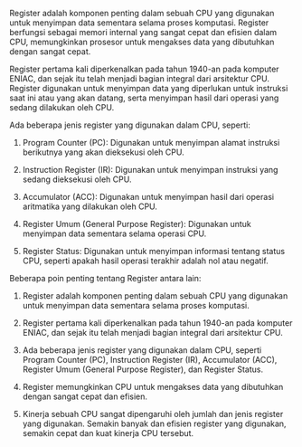 Register adalah komponen penting dalam sebuah CPU yang digunakan untuk menyimpan data sementara selama proses komputasi. Register berfungsi sebagai memori internal yang sangat cepat dan efisien dalam CPU, memungkinkan prosesor untuk mengakses data yang dibutuhkan dengan sangat cepat.

Register pertama kali diperkenalkan pada tahun 1940-an pada komputer ENIAC, dan sejak itu telah menjadi bagian integral dari arsitektur CPU. Register digunakan untuk menyimpan data yang diperlukan untuk instruksi saat ini atau yang akan datang, serta menyimpan hasil dari operasi yang sedang dilakukan oleh CPU.

Ada beberapa jenis register yang digunakan dalam CPU, seperti:

1.  Program Counter (PC): Digunakan untuk menyimpan alamat instruksi berikutnya yang akan dieksekusi oleh CPU.
    
2.  Instruction Register (IR): Digunakan untuk menyimpan instruksi yang sedang dieksekusi oleh CPU.
    
3.  Accumulator (ACC): Digunakan untuk menyimpan hasil dari operasi aritmatika yang dilakukan oleh CPU.
    
4.  Register Umum (General Purpose Register): Digunakan untuk menyimpan data sementara selama operasi CPU.
    
5.  Register Status: Digunakan untuk menyimpan informasi tentang status CPU, seperti apakah hasil operasi terakhir adalah nol atau negatif.
    

Beberapa poin penting tentang Register antara lain:

1.  Register adalah komponen penting dalam sebuah CPU yang digunakan untuk menyimpan data sementara selama proses komputasi.
    
2.  Register pertama kali diperkenalkan pada tahun 1940-an pada komputer ENIAC, dan sejak itu telah menjadi bagian integral dari arsitektur CPU.
    
3.  Ada beberapa jenis register yang digunakan dalam CPU, seperti Program Counter (PC), Instruction Register (IR), Accumulator (ACC), Register Umum (General Purpose Register), dan Register Status.
    
4.  Register memungkinkan CPU untuk mengakses data yang dibutuhkan dengan sangat cepat dan efisien.
    
5.  Kinerja sebuah CPU sangat dipengaruhi oleh jumlah dan jenis register yang digunakan. Semakin banyak dan efisien register yang digunakan, semakin cepat dan kuat kinerja CPU tersebut.
